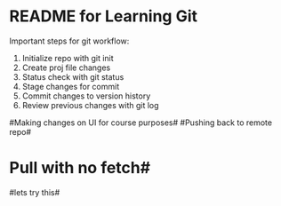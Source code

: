 # README for Learning Git #

Important steps for git workflow: 
1. Initialize repo with git init 
2. Create proj file changes
3. Status check with git status
4. Stage changes for commit
5. Commit changes to version history
6. Review previous changes with git log

#Making changes on UI for course purposes#
#Pushing back to remote repo#
# Pull with no fetch#
#lets try this#
